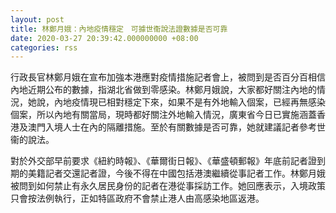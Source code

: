 ```yaml
---
layout: post
title: 林鄭月娥：內地疫情穩定　可據世衞說法證數據是否可靠
date: 2020-03-27 20:39:42.000000000 +08:00
categories: rss
---
```


行政長官林鄭月娥在宣布加強本港應對疫情措施記者會上，被問到是否百分百相信內地近期公布的數據，指湖北省做到零感染。林鄭月娥說，大家都好關注內地的情況，她說，內地疫情現已相對穩定下來，如果不是有外地輸入個案，已經再無感染個案，所以內地有關當局，現時都好關注外地輸入情況，廣東省今日已實施涵蓋香港及澳門入境人士在內的隔離措施。至於有關數據是否可靠，她就建議記者參考世衞的說法。

對於外交部早前要求《紐約時報》、《華爾街日報》、《華盛頓郵報》年底前記者證到期的美籍記者交還記者證，今後不得在中國包括港澳繼續從事記者工作。林鄭月娥被問到如何禁止有永久居民身份的記者在港從事採訪工作。她回應表示，入境政策只會按法例執行，正如特區政府不會禁止港人由高感染地區返港。
